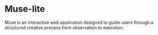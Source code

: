 # Muse-lite
Muse is an interactive web application designed to guide users through a structured creative process from observation to execution. 
